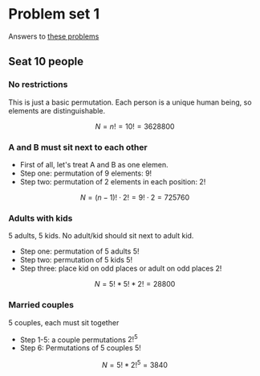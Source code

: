 # Problem set 1

Answers to [these problems][pset1]

## Seat 10 people

### No restrictions

This is just a basic permutation.
Each person is a unique human being, so elements are distinguishable.

$$
N = n! = 10! = 3628800
$$

### A and B must sit next to each other

- First of all, let's treat A and B as one elemen.
- Step one: permutation of 9 elements: 9!
- Step two: permutation of 2 elements in each position: 2!

$$
N = (n - 1)! \cdot 2! = 9! \cdot 2 = 725760
$$

### Adults with kids

5 adults, 5 kids. No adult/kid should sit next to adult kid.

- Step one: permutation of 5 adults 5!
- Step two: permutation of 5 kids 5!
- Step three: place kid on odd places or adult on odd places 2!

$$
N = 5! * 5! * 2! = 28800
$$

### Married couples

5 couples, each must sit together

- Step 1-5: a couple permutations $2! ^ 5$
- Step 6: Permutations of 5 couples $5!$

$$
N = 5! * 2!^5 = 3840
$$

[pset1]: https://web.stanford.edu/class/archive/cs/cs109/cs109.1208/psets/pset1.pdf
